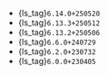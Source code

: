 - {ls_tag}`6.14.0+250520`
- {ls_tag}`6.13.3+250512`
- {ls_tag}`6.13.2+250506`
- {ls_tag}`6.6.0+240729`
- {ls_tag}`6.2.0+230732`
- {ls_tag}`6.0.0+230405`

